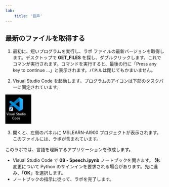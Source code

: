 ```yaml
---
lab:
    title: '音声'
---
```


## 最新のファイルを取得する 

1. 最初に、短いプログラムを実行し、ラボ ファイルの最新バージョンを取得します。デスクトップで **GET_FILES** を探し、ダブルクリックします。これでコマンが実行されます。コマンドを実行すると、最後の行に「Press any key to continue ...」と表示されます。パネルは閉じてもかまいません。

2.  Visual Studio Code を起動します。プログラムのアイコンは下部のタスクバーに固定されています。 

![Visual Studio Code のアイコン](./images/vscode.jpg)

3. 開くと、左側のパネルに MSLEARN-AI900 プロジェクトが表示されます。このファイルには、ラボが含まれています。 

このラボでは、言語を理解するアプリケーションを作成します。 

-  Visual Studio Code で **08 - Speech.ipynb** ノートブックを開きます。 
   **注:** 変更について Python のサインインを要求される場合があります。先に進み、「**OK**」を選択します。
-  ノートブックの指示に従って、ラボを完了します。
